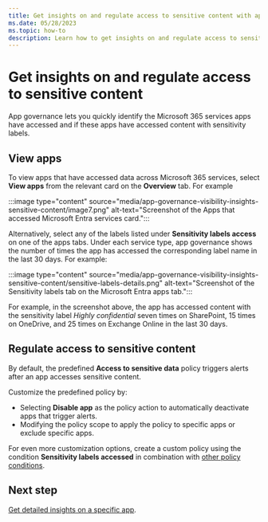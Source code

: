 ```yaml
---
title: Get insights on and regulate access to sensitive content with app governance | Microsoft Defender for Cloud Apps
ms.date: 05/28/2023
ms.topic: how-to
description: Learn how to get insights on and regulate access to sensitive content in app governance with Microsoft Defender for Cloud Apps in Microsoft Defender XDR
---
```


# Get insights on and regulate access to sensitive content

App governance lets you quickly identify the Microsoft 365 services apps have accessed and if these apps have accessed content with sensitivity labels.

## View apps

To view apps that have accessed data across Microsoft 365 services, select **View apps** from the relevant card on the **Overview** tab. For example

:::image type="content" source="media/app-governance-visibility-insights-sensitive-content/image7.png" alt-text="Screenshot of the Apps that accessed Microsoft Entra services card.":::

Alternatively, select any of the labels listed under **Sensitivity labels access** on one of the apps tabs. Under each service type, app governance shows the number of times the app has accessed the corresponding label name in the last 30 days. For example:

:::image type="content" source="media/app-governance-visibility-insights-sensitive-content/sensitive-labels-details.png" alt-text="Screenshot of the Sensitivity labels tab on the Microsoft Entra apps tab.":::

For example, in the screenshot above, the app has accessed content with the sensitivity label *Highly confidential* seven times on SharePoint, 15 times on OneDrive, and 25 times on Exchange Online in the last 30 days.

## Regulate access to sensitive content

By default, the predefined **Access to sensitive data** policy triggers alerts after an app accesses sensitive content.

Customize the predefined policy by:

- Selecting **Disable app** as the policy action to automatically deactivate apps that trigger alerts.
- Modifying the policy scope to apply the policy to specific apps or exclude specific apps.

For even more customization options, create a custom policy using the condition **Sensitivity labels accessed** in combination with [other policy conditions](app-governance-app-policies-create.md#custom-policies).

## Next step

[Get detailed insights on a specific app](app-governance-visibility-insights-view-apps.md).
